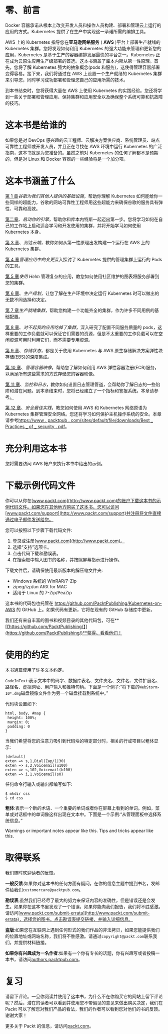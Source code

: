 # 零、前言

Docker 容器承诺从根本上改变开发人员和操作人员构建、部署和管理云上运行的应用的方式。Kubernetes 提供了在生产中实现这一承诺所需的编排工具。

AWS 上的 Kubernetes 指导您在**亚马逊网络服务** ( **AWS** )平台上部署生产就绪的 Kubernetes 集群。您将发现如何利用 Kubernetes 的强大功能来管理和更新您的应用，Kubernetes 是基于生产的容器编排发展最快的平台之一。Kubernetes 正在成为云原生应用生产级部署的首选。这本书涵盖了库本内斯从第一性原理。首先，您将了解 Kubernetes 强大的抽象概念(pods 和服务)，这使得管理容器部署变得容易。接下来，我们将通过在 AWS 上设置一个生产就绪的 Kubernetes 集群来引导您，同时学习成功部署和管理您自己的应用所需的技术。

到本书结束时，您将获得大量在 AWS 上使用 Kubernetes 的实践经验。您还将学到一些关于部署和管理应用、保持集群和应用安全以及确保整个系统可靠和抗故障的技巧。

# 这本书是给谁的

如果您是对 DevOps 感兴趣的云工程师、云解决方案供应商、系统管理员、站点可靠性工程师或开发人员，并且正在寻找在 AWS 环境中运行 Kubernetes 的广泛指南，这本书就是为您准备的。虽然之前对 Kubernetes 的任何了解都不是预期的，但是对 Linux 和 Docker 容器的一些经验将是一个加分项。

# 这本书涵盖了什么

[第 1 章](01.html)*谷歌为我们其他人提供的基础设施*，帮助你理解 Kubernetes 如何能给你一些同样的超能力，谷歌的网站可靠性工程师用这些超能力来确保谷歌的服务具有弹性、可靠和高效。

[第二章](02.html)、*启动你的引擎*，帮助你和库本内特斯一起迈出第一步。您将学习如何在自己的工作站上启动适合学习和开发使用的集群，并将开始学习如何使用 Kubernetes 本身。

[第 3 章](03.html)、*到达云端*，教你如何从第一性原理出发构建一个运行在 AWS 上的 Kubernetes 集群。

[第 4 章](04.html)*管理应用中的变更*深入探讨了 Kubernetes 提供的管理集群上运行的 Pods 的工具。

[第 5 章](05.html)*使用 Helm* 管理复杂的应用，教您如何使用社区维护的图表将服务部署到您的集群。

[第 6 章](06.html)、*生产规划*，让您了解在生产环境中决定运行 Kubernetes 时可以做出的无数不同选择和决定。

[第 7 章](07.html)*生产就绪集群*，帮助您构建一个功能齐全的集群，作为许多不同用例的基础配置。

[第 8 章](08.html)、*对不起我的应用吃掉了集群*，深入研究了配置不同服务质量的 pods，这样重要的工作负载就可以保证它们需要的资源，但是不太重要的工作负载可以在空闲资源可用时利用它们，而不需要专用资源。

[第 9 章](09.html)、*存储状态*，都是关于使用 Kubernetes 与 AWS 原生存储解决方案弹性块存储(EBS)的深度集成。

[第 10 章](10.html)、*管理容器映像*，帮助您了解如何利用 AWS 弹性容器注册(ECR)服务，以满足所有这些需求的方式存储您的容器映像。

[第 11 章](https://www.packtpub.com/sites/default/files/downloads/Monitoring_and_Logging.pdf)、*监控和日志*，教你如何设置日志管理管道，会帮助你了解日志的一些陷阱和潜在问题。到本章结束时，您将已经建立了一个指标和警报系统。本章请参考[。](https://www.packtpub.com/sites/default/files/downloads/Monitoring_and_Logging.pdf)

[第 12 章](https://www.packtpub.com/sites/default/files/downloads/Best_Practices_of_Security.pdf)、*安全最佳实践*，教您如何使用 AWS 和 Kubernetes 网络原语为 Kubernetes 集群管理安全网络。您还将学习如何保护主机操作系统的安全。本章请参考[https://www . packtpub . com/sites/default/file/downloads/Best _ Practices _ of _ security . pdf](https://www.packtpub.com/sites/default/files/downloads/Best_Practices_of_Security.pdf)。

# 充分利用这本书

您将需要访问 AWS 帐户来执行本书中给出的示例。

# 下载示例代码文件

你可以从你在[www.packt.com](http://www.packt.com)的账户下载这本书的示例代码文件。如果您在其他地方购买了这本书，您可以访问[www.packt.com/support](http://www.packt.com/support)并注册将文件直接通过电子邮件发送给您。

您可以按照以下步骤下载代码文件:

1.  登录或注册[www.packt.com](http://www.packt.com)。
2.  选择“支持”选项卡。
3.  点击代码下载和勘误表。
4.  在搜索框中输入图书的名称，并按照屏幕指示进行操作。

下载文件后，请确保使用最新版本的解压缩文件夹:

*   Windows 系统的 WinRAR/7-Zip
*   zipeg/izp/un ARX for MAC
*   适用于 Linux 的 7-Zip/PeaZip

这本书的代码包也托管在 https://github.com/PacktPublishing/Kubernetes-on-AWS 的 GitHub 上。如果代码有更新，它将在现有的 GitHub 存储库中更新。

我们还有来自丰富的图书和视频目录的其他代码包，可在**[【https://github.com/PacktPublishing/】](https://github.com/PacktPublishing/)**获得。看看他们！

# 使用的约定

本书通篇使用了许多文本约定。

`CodeInText`:表示文本中的码字、数据库表名、文件夹名、文件名、文件扩展名、路径名、虚拟网址、用户输入和推特句柄。下面是一个例子:“将下载的`WebStorm-10*.dmg`磁盘镜像文件作为另一个磁盘挂载到系统中。”

代码块设置如下:

```
html, body, #map {
 height: 100%; 
 margin: 0;
 padding: 0
}
```

当我们希望将您的注意力吸引到代码块的特定部分时，相关的行或项目以粗体显示:

```
[default]
exten => s,1,Dial(Zap/1|30)
exten => s,2,Voicemail(u100)
exten => s,102,Voicemail(b100)
exten => i,1,Voicemail(s0)
```

任何命令行输入或输出都编写如下:

```
$ mkdir css
$ cd css
```

**粗体**:表示一个新的术语、一个重要的单词或者你在屏幕上看到的单词。例如，菜单或对话框中的单词像这样出现在文本中。下面是一个示例:“从管理面板中选择系统信息。”

Warnings or important notes appear like this. Tips and tricks appear like this.

# 取得联系

我们随时欢迎读者的反馈。

**一般反馈**:如果你对这本书的任何方面有疑问，在你的信息主题中提到书名，发邮件给我们`customercare@packtpub.com`。

**勘误表**:虽然我们已经尽了最大的努力来保证内容的准确性，但是错误还是会发生。如果你在这本书里发现了一个错误，如果你能向我们报告，我们将不胜感激。请访问[www.packt.com/submit-errata](http://www.packt.com/submit-errata)，选择您的图书，点击勘误表提交链接，并输入详细信息。

**盗版**:如果您在互联网上遇到任何形式的我们作品的非法拷贝，如果您能提供我们的位置地址或网站名称，我们将不胜感激。请通过`copyright@packt.com`联系我们，并提供材料链接。

**如果你有兴趣成为一名作者**:如果有一个你有专长的话题，你有兴趣写或者投稿一本书，请访问[authors.packtpub.com](http://authors.packtpub.com/)。

# 复习

请留下评论。一旦你阅读并使用了这本书，为什么不在你购买它的网站上留下评论呢？然后，潜在的读者可以看到并使用您不带偏见的意见来做出购买决定，我们在 Packt 可以了解您对我们产品的看法，我们的作者可以看到您对他们的书的反馈。谢谢大家！

更多关于 Packt 的信息，请访问[packt.com](http://www.packt.com/)。